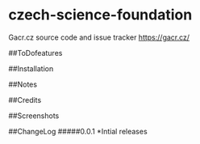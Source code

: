 # czech-science-foundation
Gacr.cz source code and issue tracker https://gacr.cz/


##ToDofeatures

##Installation

##Notes

##Credits

##Screenshots

##ChangeLog
#####0.0.1
*Intial releases